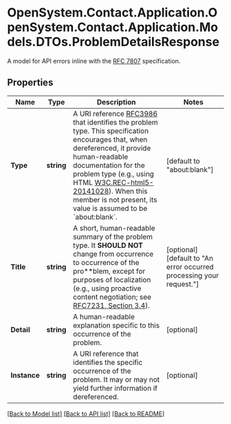 # OpenSystem.Contact.Application.OpenSystem.Contact.Application.Models.DTOs.ProblemDetailsResponse
A model for API errors inline with the [RFC 7807](https://www.rfc-editor.org/rfc/rfc7807) specification.

## Properties

Name | Type | Description | Notes
------------ | ------------- | ------------- | -------------
**Type** | **string** | A URI reference [RFC3986](https://www.rfc-editor.org/rfc/rfc3986) that identifies the problem type. This specification encourages that, when dereferenced, it provide human-readable documentation for the problem type (e.g., using HTML [W3C.REC-html5-20141028](https://www.rfc-editor.org/rfc/rfc7807#ref-W3C.REC-html5-20141028)). When this member is not present, its value is assumed to be &#x60;about:blank&#x60;. | [default to "about:blank"]
**Title** | **string** | A short, human-readable summary of the problem type. It **SHOULD NOT** change from occurrence to occurrence of the pro**blem, except for purposes of localization (e.g., using proactive content negotiation; see [RFC7231, Section 3.4](https://www.rfc-editor.org/rfc/rfc7231#section-3.4)). | [optional] [default to "An error occurred processing your request."]
**Detail** | **string** | A human-readable explanation specific to this occurrence of the problem. | [optional] 
**Instance** | **string** | A URI reference that identifies the specific occurrence of the problem. It may or may not yield further information if dereferenced. | [optional] 

[[Back to Model list]](../README.md#documentation-for-models) [[Back to API list]](../README.md#documentation-for-api-endpoints) [[Back to README]](../README.md)

